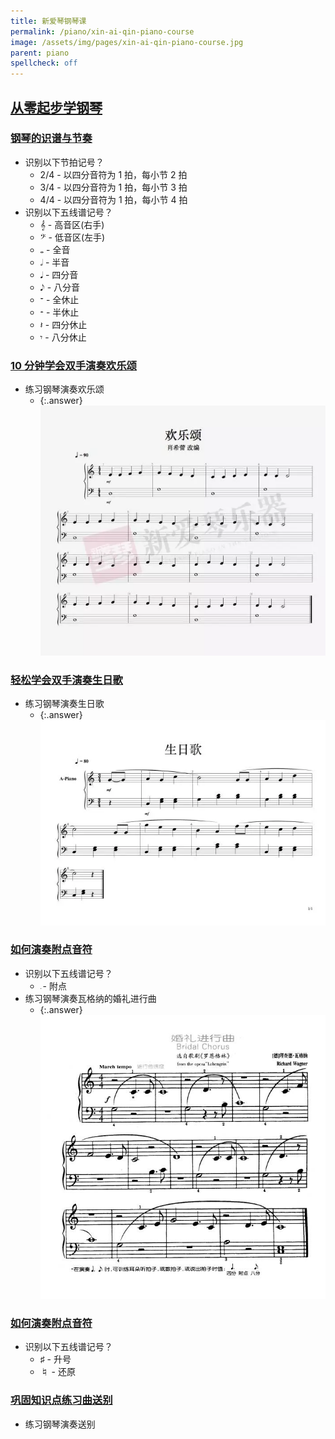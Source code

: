 ```yaml
---
title: 新爱琴钢琴课
permalink: /piano/xin-ai-qin-piano-course
image: /assets/img/pages/xin-ai-qin-piano-course.jpg
parent: piano
spellcheck: off
---
```


## [从零起步学钢琴](https://www.bilibili.com/video/BV1R4411j7v5)

### [钢琴的识谱与节奏](https://www.bilibili.com/video/BV1R4411j7v5?p=2)

- 识别以下节拍记号？
  - 2/4 - 以四分音符为 1 拍，每小节 2 拍
  - 3/4 - 以四分音符为 1 拍，每小节 3 拍
  - 4/4 - 以四分音符为 1 拍，每小节 4 拍
- 识别以下五线谱记号？
  - &#119070; - 高音区(右手)
  - &#119074; - 低音区(左手)
  - &#119133; - 全音
  - &#119134; - 半音
  - &#119135; - 四分音
  - &#119136; - 八分音
  - &#119099; - 全休止
  - &#119100; - 半休止
  - &#119101; - 四分休止
  - &#119102; - 八分休止

### [10 分钟学会双手演奏欢乐颂](https://www.bilibili.com/video/BV1R4411j7v5?p=3)

- 练习钢琴演奏欢乐颂
  - {:.answer} ![ode-an-die-freude](/assets/img/pages/piano/ode-an-die-freude.png)

### [轻松学会双手演奏生日歌](https://www.bilibili.com/video/BV1R4411j7v5?p=6)

- 练习钢琴演奏生日歌
  - {:.answer} ![happy-birthday](/assets/img/pages/piano/happy-birthday.png)

### [如何演奏附点音符](https://www.bilibili.com/video/BV1R4411j7v5?p=7)

- 识别以下五线谱记号？
  - &#119149; - 附点
- 练习钢琴演奏瓦格纳的婚礼进行曲
  - {:.answer} ![bridal-chorus](/assets/img/pages/piano/bridal-chorus.png)

### [如何演奏附点音符](https://www.bilibili.com/video/BV1R4411j7v5?p=7)

- 识别以下五线谱记号？
  - &#9839; - 升号
  - &#9838; - 还原

### [巩固知识点练习曲送别](https://www.bilibili.com/video/BV1R4411j7v5?p=8)

- 练习钢琴演奏送别
